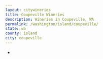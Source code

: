 ```yaml
---
layout: citywineries
title: Coupeville Wineries
description: Wineries in Coupeville, WA
permalink: /washington/island/coupeville/
state: wa
county: island
city: coupeville
---
```

-
